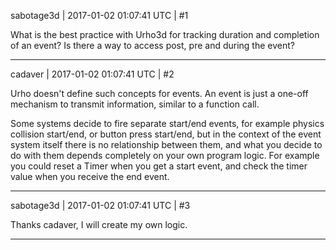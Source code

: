 sabotage3d | 2017-01-02 01:07:41 UTC | #1

What is the best practice with Urho3d for tracking duration and completion of an event? Is there a way to access post, pre and during the event?

-------------------------

cadaver | 2017-01-02 01:07:41 UTC | #2

Urho doesn't define such concepts for events. An event is just a one-off mechanism to transmit information, similar to a function call.

Some systems decide to fire separate start/end events, for example physics collision start/end, or button press start/end, but in the context of the event system itself there is no relationship between them, and what you decide to do with them depends completely on your own program logic. For example you could reset a Timer when you get a start event, and check the timer value when you receive the end event.

-------------------------

sabotage3d | 2017-01-02 01:07:41 UTC | #3

Thanks cadaver, I will create my own logic.

-------------------------

